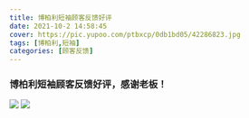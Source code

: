 ```yaml
---
title: 博柏利短袖顾客反馈好评
date: 2021-10-2 14:58:45
cover: https://pic.yupoo.com/ptbxcp/0db1bd05/42286823.jpg
tags: [博柏利,短袖]
categories: [顾客反馈]
---
```


###  博柏利短袖顾客反馈好评，感谢老板！
![](https://pic.yupoo.com/ptbxcp/1bafd012/fb623c93.jpg)
![](https://pic.yupoo.com/ptbxcp/0db1bd05/42286823.jpg)
